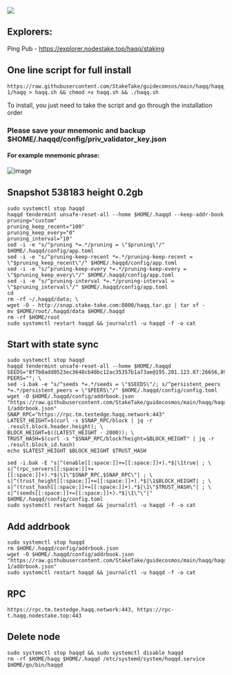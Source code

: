 ![](https://i.yapx.ru/RTuEU.jpg)

## Explorers:
Ping Pub - https://explorer.nodestake.top/haqq/staking
## One line script for full install
```
https://raw.githubusercontent.com/StakeTake/guidecomsos/main/haqq/haqq_53211-1/haqq > haqq.sh && chmod +x haqq.sh && ./haqq.sh
```
To install, you just need to take the script and go through the installation order
### Please save your mnemonic and backup $HOME/.haqqd/config/priv_validator_key.json
#### For example mnemonic phrase:
![image](https://user-images.githubusercontent.com/93165931/184551172-16cb2f1a-3145-4e5b-8092-c966e2f3e5ef.png)
## Snapshot 538183 height 0.2gb
```
sudo systemctl stop haqqd
haqqd tendermint unsafe-reset-all --home $HOME/.haqqd --keep-addr-book
pruning="custom"
pruning_keep_recent="100"
pruning_keep_every="0"
pruning_interval="10"
sed -i -e "s/^pruning *=.*/pruning = \"$pruning\"/" $HOME/.haqqd/config/app.toml
sed -i -e "s/^pruning-keep-recent *=.*/pruning-keep-recent = \"$pruning_keep_recent\"/" $HOME/.haqqd/config/app.toml
sed -i -e "s/^pruning-keep-every *=.*/pruning-keep-every = \"$pruning_keep_every\"/" $HOME/.haqqd/config/app.toml
sed -i -e "s/^pruning-interval *=.*/pruning-interval = \"$pruning_interval\"/" $HOME/.haqqd/config/app.toml
cd
rm -rf ~/.haqqd/data; \
wget -O - http://snap.stake-take.com:8000/haqq.tar.gz | tar xf -
mv $HOME/root/.haqqd/data $HOME/.haqqd
rm -rf $HOME/root
sudo systemctl restart haqqd && journalctl -u haqqd -f -o cat
```
## Start with state sync
```
sudo systemctl stop haqqd
haqqd tendermint unsafe-reset-all --home $HOME/.haqqd
SEEDS="8f7b0add0523ec3648cb48bc12ac35357b1a73ae@195.201.123.87:26656,899eb370da6930cf0bfe01478c82548bb7c71460@34.90.233.163:26656,f2a78c20d5bb567dd05d525b76324a45b5b7aa28@34.90.227.10:26656,4705cf12fb56d7f9eb7144937c9f1b1d8c7b6a4a@34.91.195.139:26656"
PEERS=""; \
sed -i.bak -e "s/^seeds *=.*/seeds = \"$SEEDS\"/; s/^persistent_peers *=.*/persistent_peers = \"$PEERS\"/" $HOME/.haqqd/config/config.toml
wget -O $HOME/.haqqd/config/addrbook.json "https://raw.githubusercontent.com/StakeTake/guidecosmos/main/haqq/haqq_53211-1/addrbook.json"
SNAP_RPC="https://rpc.tm.testedge.haqq.network:443"
LATEST_HEIGHT=$(curl -s $SNAP_RPC/block | jq -r .result.block.header.height); \
BLOCK_HEIGHT=$((LATEST_HEIGHT - 2000)); \
TRUST_HASH=$(curl -s "$SNAP_RPC/block?height=$BLOCK_HEIGHT" | jq -r .result.block_id.hash)
echo $LATEST_HEIGHT $BLOCK_HEIGHT $TRUST_HASH

sed -i.bak -E "s|^(enable[[:space:]]+=[[:space:]]+).*$|\1true| ; \
s|^(rpc_servers[[:space:]]+=[[:space:]]+).*$|\1\"$SNAP_RPC,$SNAP_RPC\"| ; \
s|^(trust_height[[:space:]]+=[[:space:]]+).*$|\1$BLOCK_HEIGHT| ; \
s|^(trust_hash[[:space:]]+=[[:space:]]+).*$|\1\"$TRUST_HASH\"| ; \
s|^(seeds[[:space:]]+=[[:space:]]+).*$|\1\"\"|" $HOME/.haqqd/config/config.toml
sudo systemctl restart haqqd && journalctl -u haqqd -f -o cat
```
## Add addrbook
```
sudo systemctl stop haqqd
rm $HOME/.haqqd/config/addrbook.json
wget -O $HOME/.haqqd/config/addrbook.json "https://raw.githubusercontent.com/StakeTake/guidecosmos/main/haqq/haqq_53211-1/addrbook.json"
sudo systemctl restart haqqd && journalctl -u haqqd -f -o cat
```
## RPC
```
https://rpc.tm.testedge.haqq.network:443, https://rpc-t.haqq.nodestake.top:443
```
## Delete node
```
sudo systemctl stop haqqd && sudo systemctl disable haqqd
rm -rf $HOME/haqq $HOME/.haqqd /etc/systemd/system/haqqd.service $HOME/go/bin/haqqd
```
